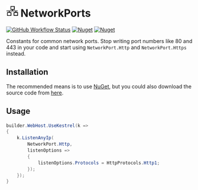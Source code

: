 # ![NetworkPorts](https://raw.githubusercontent.com/MarkCiliaVincenti/NetworkPorts/master/logo32.png) NetworkPorts
 [![GitHub Workflow Status](https://img.shields.io/github/actions/workflow/status/MarkCiliaVincenti/NetworkPorts/dotnet.yml?branch=master&logo=github&style=for-the-badge)](https://actions-badge.atrox.dev/MarkCiliaVincenti/NetworkPorts/goto?ref=master) [![Nuget](https://img.shields.io/nuget/v/NetworkPorts?label=NetworkPorts&logo=nuget&style=for-the-badge)](https://www.nuget.org/packages/NetworkPorts) [![Nuget](https://img.shields.io/nuget/dt/NetworkPorts?logo=nuget&style=for-the-badge)](https://www.nuget.org/packages/NetworkPorts)

Constants for common network ports. Stop writing port numbers like 80 and 443 in your code and start using `NetworkPort.Http` and `NetworkPort.Https` instead.

## Installation
The recommended means is to use [NuGet](https://www.nuget.org/packages/NetworkPorts), but you could also download the source code from [here](https://github.com/MarkCiliaVincenti/NetworkPorts/releases).

## Usage
```csharp
builder.WebHost.UseKestrel(k =>
{
    k.ListenAnyIp(
        NetworkPort.Http,
        listenOptions =>
        {
            listenOptions.Protocols = HttpProtocols.Http1;
        });
    });
}
```
